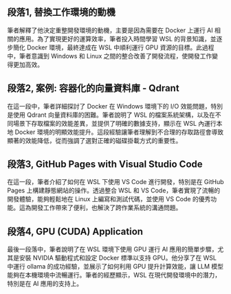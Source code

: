 ## 段落1, 替換工作環境的動機
筆者解釋了他決定重整開發環境的動機，主要是因為需要在 Docker 上運行 AI 相關的應用。為了實現更好的運算效率，筆者投入時間學習 WSL 的背景知識，並逐步簡化 Docker 環境，最終達成在 WSL 中順利運行 GPU 資源的目標。此過程中，筆者意識到 Windows 和 Linux 之間的整合改善了開發流程，使開發工作變得更加高效。

## 段落2, 案例: 容器化的向量資料庫 - Qdrant
在這一段中，筆者詳細探討了 Docker 在 Windows 環境下的 I/O 效能問題，特別是使用 Qdrant 向量資料庫的困難。筆者說明了 WSL 的檔案系統架構，以及在不同場景下存取檔案的效能差異，並提供了明確的數據支持，顯示在 WSL 內運行本地 Docker 環境的明顯效能提升。這段經驗讓筆者理解到不合理的存取路徑會導致顯著的效能降低，從而強調了選對正確的磁碟掛載方式的重要性。

## 段落3, GitHub Pages with Visual Studio Code
在這一段，筆者介紹了如何在 WSL 下使用 VS Code 進行開發，特別是在 GitHub Pages 上構建靜態網站的操作。透過整合 WSL 和 VS Code，筆者實現了流暢的開發體驗，能夠輕鬆地在 Linux 上編寫和測試代碼，並使用 VS Code 的優秀功能。這為開發工作帶來了便利，也解決了跨作業系統的溝通問題。

## 段落4, GPU (CUDA) Application
最後一段落中，筆者說明了在 WSL 環境下使用 GPU 運行 AI 應用的簡單步驟，尤其是安裝 NVIDIA 驅動程式和設定 Docker 標準以支持 GPU。他分享了在 WSL 中運行 ollama 的成功經驗，並展示了如何利用 GPU 提升計算效能，讓 LLM 模型能夠在本機環境中流暢運行。筆者的經歷顯示，WSL 在現代開發環境中的潛力，特別是在 AI 應用的支持上。